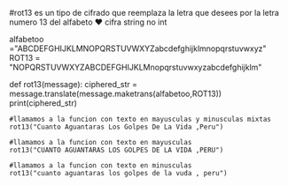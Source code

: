 #rot13 es un tipo de cifrado que reemplaza la letra que desees por la letra numero 13 del alfabeto ❤️ cifra string no int

alfabetoo ="ABCDEFGHIJKLMNOPQRSTUVWXYZabcdefghijklmnopqrstuvwxyz"
ROT13 = "NOPQRSTUVWXYZABCDEFGHIJKLMnopqrstuvwxyzabcdefghijklm"

def rot13(message):
    ciphered_str = message.translate(message.maketrans(alfabetoo,ROT13))
    print(ciphered_str)

    #llamamos a la funcion con texto en mayusculas y minusculas mixtas
    rot13("Cuanto Aguantaras Los Golpes De La Vida ,Peru")

    #llamamos a la funcion con texto en mayusculas
    rot13("CUANTO AGUANTARAS LOS GOLPES DE LA VIDA ,PERU") 
    
    #llamamos a la funcion con texto en minusculas 
    rot13("cuanto aguantaras los golpes de la vuda , peru")
